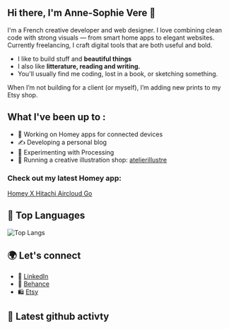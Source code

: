 ## Hi there, I'm Anne-Sophie Vere 👋
I'm a French creative developer and web designer. I love combining clean code with strong visuals — from smart home apps to elegant websites. Currently freelancing, I craft digital tools that are both useful and bold. 

- I like to build stuff and **beautiful things**
- I also like **litterature, reading and writing.** 
- You'll usually find me coding, lost in a book, or sketching something.
  
When I’m not building for a client (or myself), I’m adding new prints to my Etsy shop.

## What I've been up to : 

- 🔧 Working on Homey apps for connected devices  
- ✍️ Developing a personal blog  
- 🎨 Experimenting with Processing 
- 🎨 Running a creative illustration shop: [atelierillustre](https://atelierrecolorer.etsy.com)

### Check out my latest Homey app:  
[Homey X Hitachi Aircloud Go](https://homey.app/fr-fr/app/com.vere.AirCloud/Hitachi-airCloud-Go/)  


## 🧠 Top Languages

![Top Langs](https://github-readme-stats.vercel.app/api/top-langs/?username=mdlnvere&layout=compact&langs_count=8&theme=dracula)



## 🌍 Let's connect

- 💼 [LinkedIn](https://www.linkedin.com/in/anne-sophie-vere)
- 🎨 [Behance](https://www.behance.net/mdlnvere)
- 🛍️ [Etsy](https://atelierrecolorer.etsy.com)

## 📌 Latest github activty

<!--START_SECTION:activity-->
<!--END_SECTION:activity-->



<!--
**mdlnvere/mdlnvere** is a ✨ _special_ ✨ repository because its `README.md` (this file) appears on your GitHub profile.

-->
